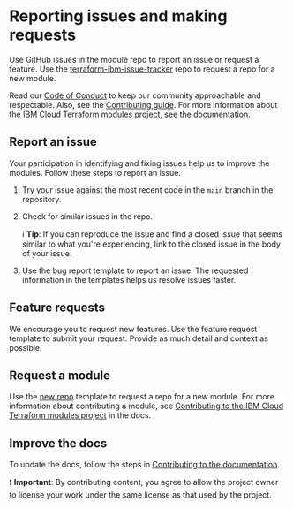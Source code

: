 # Reporting issues and making requests

Use GitHub issues in the module repo to report an issue or request a feature. Use the [terraform-ibm-issue-tracker](https://github.com/terraform-ibm-modules/terraform-ibm-issue-tracker/issues/new?assignees=&labels=repo-request+%F0%9F%86%95%2Cmodule-onboarding&template=new_repo.yml&title=%5BNew+repo%5D%3A+New+Terraform+module+repo) repo to request a repo for a new module.

Read our [Code of Conduct](https://github.com/terraform-ibm-modules/.github/blob/main/.github/CODE_OF_CONDUCT.md) to keep our community approachable and respectable. Also, see the [Contributing guide](https://github.com/terraform-ibm-modules/.github/blob/main/.github/CONTRIBUTING.md). For more information about the IBM Cloud Terraform modules project, see the [documentation](https://terraform-ibm-modules.github.io/documentation/).

## Report an issue

Your participation in identifying and fixing issues help us to improve the modules. Follow these steps to report an issue.

1.  Try your issue against the most recent code in the `main` branch in the repository.
1.  Check for similar issues in the repo.

    :information_source: **Tip**: If you can reproduce the issue and find a closed issue that seems similar to what you're experiencing, link to the closed issue in the body of your issue.
1.  Use the bug report template to report an issue. The requested information in the templates helps us resolve issues faster.

## Feature requests

We encourage you to request new features. Use the feature request template to submit your request. Provide as much detail and context as possible.

## Request a module

Use the [new repo](https://github.com/terraform-ibm-modules/terraform-ibm-issue-tracker/issues/new?assignees=&labels=repo-request+%F0%9F%86%95%2Cmodule-onboarding&template=new_repo.yml&title=%5BNew+repo%5D%3A+New+Terraform+module+repo) template to request a repo for a new module. For more information about contributing a module, see [Contributing to the IBM Cloud Terraform modules project](https://terraform-ibm-modules.github.io/documentation/#/contribute-module) in the docs.

## Improve the docs

To update the docs, follow the steps in [Contributing to the documentation](https://terraform-ibm-modules.github.io/documentation/#/contribute-docs).

:exclamation: **Important**: By contributing content, you agree to allow the project owner to license your work under the same license as that used by the project.
